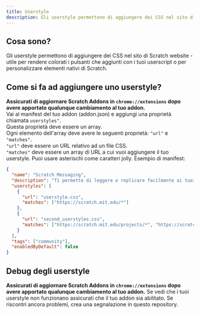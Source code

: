 ```yaml
---
title: Userstyle
description: Gli userstyle permettono di aggiungere dei CSS nel sito di Scratch website - utile per rendere colorati i pulsanti che aggiungi con i tuoi userscript o per personalizzare elementi nativi di Scratch.
---
```

## Cosa sono?
Gli userstyle permettono di aggiungere dei CSS nel sito di Scratch website - utile per rendere colorati i pulsanti che aggiunti con i tuoi userscript o per personalizzare elementi nativi di Scratch.

## Come si fa ad aggiungere uno userstyle?
**Assicurati di aggiornare Scratch Addons in `chrome://extensions` dopo avere apportato qualunque cambiamento al tuo addon.**  
Vai al manifest del tuo addon (addon.json) e aggiungi una proprietà chiamata `userstyles"`.  
Questa proprietà deve essere un array.  
Ogni elemento dell'array deve avere le seguenti proprietà: `"url"` e `"matches"`.  
`"url"` deve essere un URL relativo ad un file CSS.  
`"matches"` deve essere un array di URL a cui vuoi aggiungere il tuo userstyle. Puoi usare asterischi come caratteri jolly.
Esempio di manifest:
```json
{
  "name": "Scratch Messaging",
  "description": "Ti permette di leggere e replicare facilmente ai tuoi messaggi Scratch.",
  "userstyles": [
    {
      "url": "userstyle.css",
      "matches": ["https://scratch.mit.edu/*"]
    },
    {
      "url": "second_userstyles.css",
      "matches": ["https://scratch.mit.edu/projects/*", "https://scratch.mit.edu/users/*"]
    }
  ],
  "tags": ["community"],
  "enabledByDefault": false
}
```

## Debug degli userstyle
**Assicurati di aggiornare Scratch Addons in `chrome://extensions` dopo avere apportato qualunque cambiamento al tuo addon.** 
Se vedi che i tuoi userstyle non funzionano assicurati che il tuo addon sia abilitato. 
Se riscontri ancora problemi, crea una segnalazione in questo repository.
